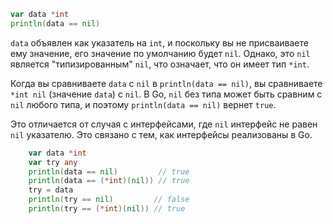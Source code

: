 ```go
var data *int
println(data == nil)
```

`data` объявлен как указатель на `int`, и поскольку вы не присваиваете ему значение, его значение по умолчанию будет `nil`. Однако, это `nil` является "типизированным" `nil`, что означает, что он имеет тип `*int`.

Когда вы сравниваете `data` с `nil` в `println(data == nil)`, вы сравниваете `*int nil` (значение `data`) с `nil`. В Go, `nil` без типа может быть сравним с `nil` любого типа, и поэтому `println(data == nil)` вернет `true`.

Это отличается от случая с интерфейсами, где `nil` интерфейс не равен `nil` указателю. Это связано с тем, как интерфейсы реализованы в Go.

```go
	var data *int
	var try any
	println(data == nil)         // true
	println(data == (*int)(nil)) // true
	try = data
	println(try == nil)         // false
	println(try == (*int)(nil)) // true
```
